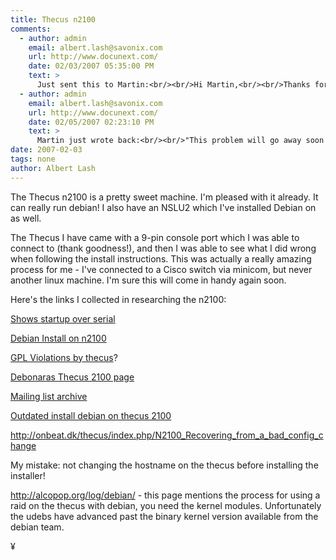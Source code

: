 ```yaml
---
title: Thecus n2100
comments:
  - author: admin
    email: albert.lash@savonix.com
    url: http://www.docunext.com/
    date: 02/03/2007 05:35:00 PM
    text: >
      Just sent this to Martin:<br/><br/>Hi Martin,<br/><br/>Thanks for putting together the info to run Debian the the Thecus n2100. I got it installed and was hoping to setup a raid but there is a kernel mismatch between the installer image and the current udebs available. I was wondering what the usual method of dealing with this would be? Would I install the new kernel on the installer image, or would I compile the md modules for the installer kernel version?<br/><br/>Thanks again!<br/><br/>Albert<br/><br/>PS - Here's my Thecus info, and I posted some stuff to the Debonaras wiki too.  :-)
  - author: admin
    email: albert.lash@savonix.com
    url: http://www.docunext.com/
    date: 02/05/2007 02:23:10 PM
    text: >
      Martin just wrote back:<br/><br/>"This problem will go away soon when RC2 will be out and the N2100 will be officiall supported.<br/><br/>For now, you can simply open a shell in the installer and then type:<br/><br/>wget <a href="http://snapshot.debian.net/archive/2006/12/08/debian/pool/main/l/linux-kernel-di-arm-2.6/md-modules-2.6.18-3-iop32x-di_1.6_arm.udeb" rel="nofollow">http://snapshot.debian.net/archive/2006/12/08/debian/pool/main/l/linux-kernel-di-arm-2.6/md-modules-2.6.18-3-iop32x-di_1.6_arm.udeb</a><br/>udpkg -i md-mod*.udeb<br/><br/>Then RAID should work."
date: 2007-02-03
tags: none
author: Albert Lash
---
```

The Thecus n2100 is a pretty sweet machine. I'm pleased with it already. It can really run debian! I also have an NSLU2 which I've installed Debian on as well.

The Thecus I have came with a 9-pin console port which I was able to connect to (thank goodness!), and then I was able to see what I did wrong when following the install instructions. This was actually a really amazing process for me - I've connected to a Cisco switch via minicom, but never another linux machine. I'm sure this will come in handy again soon.

Here's the links I collected in researching the n2100:

<a href="http://archive.netbsd.se/?ml=openbsd-arm&a=2006-12&t=2679840">Shows startup over serial</a>

<a href="http://www.cyrius.com/debian/iop/n2100/install.html">Debian Install on n2100</a>

<a href="http://gnumonks.org/~laforge/weblog/2006/02/24/#20060224-thecus">GPL Violations by thecus</a>?

<a href="http://www.debonaras.org/wiki/Info/ThecusN2100">Debonaras Thecus 2100 page</a>

<a href="http://lists.debian.org/debian-arm/2006/10/msg00024.html">Mailing list archive</a>

<a href="http://david.thg.se/n2100/">Outdated install debian on thecus 2100</a>

<a href="http://onbeat.dk/thecus/index.php/N2100_Recovering_from_a_bad_config_change">http://onbeat.dk/thecus/index.php/N2100_Recovering_from_a_bad_config_change</a>

My mistake: not changing the hostname on the thecus before installing the installer!

http://alcopop.org/log/debian/ - this page mentions the process for using a raid on the thecus with debian, you need the kernel modules. Unfortunately the udebs have advanced past the binary kernel version available from the debian team.

¥

